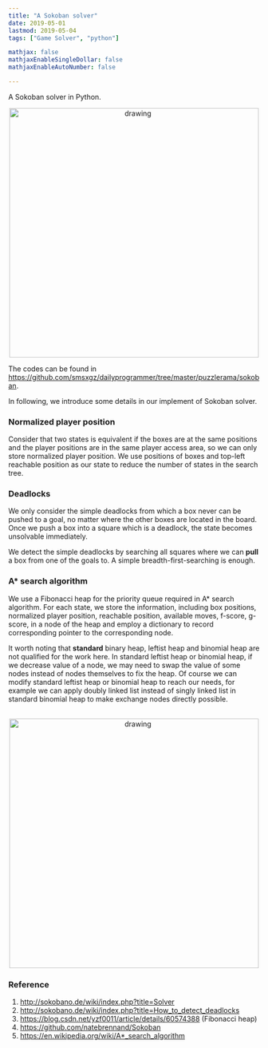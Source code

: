 ```yaml
---
title: "A Sokoban solver"
date: 2019-05-01
lastmod: 2019-05-04
tags: ["Game Solver", "python"]

mathjax: false
mathjaxEnableSingleDollar: false
mathjaxEnableAutoNumber: false

---
```

A Sokoban solver in Python.

<center><img src="/figure/5.1/out_001.png" alt="drawing" style="width:500px;"/></center>

The codes can be found in https://github.com/smsxgz/dailyprogrammer/tree/master/puzzlerama/sokoban.
<!--more-->

In following, we introduce some details in our implement of Sokoban solver.

### Normalized player position
Consider that two states is equivalent if the boxes are at the same positions and the player positions are in the same player access area, so we can only store normalized player position. We use positions of boxes and top-left reachable position as our state to reduce the number of states in the search tree.

### Deadlocks
We only consider the simple deadlocks from which a box never can be pushed to a goal, no matter where the other boxes are located in the board. Once we push a box into a square which is a deadlock, the state becomes unsolvable immediately.

We detect the simple deadlocks by searching all squares where we can __pull__ a box from one of the goals to. A simple breadth-first-searching is enough.

### A* search algorithm
We use a Fibonacci heap for the priority queue required in A* search algorithm. For each state, we store the information, including box positions, normalized player position, reachable position, available moves, f-score, g-score, in a node of the heap and employ a dictionary to record corresponding pointer to the corresponding node.

It worth noting that __standard__ binary heap, leftist heap and binomial heap are not qualified for the work here. In standard leftist heap or binomial heap, if we decrease value of a node, we may need to swap the value of some nodes instead of nodes themselves to fix the heap. Of course we can modify standard leftist heap or binomial heap to reach our needs, for example we can apply doubly linked list instead of singly linked list in standard binomial heap to make exchange nodes directly possible.

<br>
<center><img src="/figure/5.1/sample.gif" alt="drawing" style="width:500px;"/></center>


### Reference
1. http://sokobano.de/wiki/index.php?title=Solver
2. http://sokobano.de/wiki/index.php?title=How_to_detect_deadlocks
3. https://blog.csdn.net/yzf0011/article/details/60574388 (Fibonacci heap)
4. https://github.com/natebrennand/Sokoban
5. https://en.wikipedia.org/wiki/A*_search_algorithm
